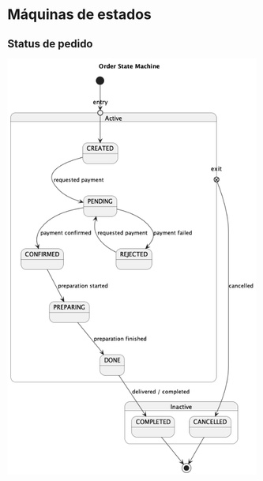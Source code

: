# Máquinas de estados

## Status de pedido

![Máquina de estado de status de pedido](diagrams/order-state-machine.png)
